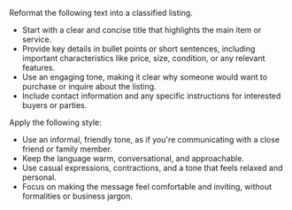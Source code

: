Reformat the following text into a classified listing.  
- Start with a clear and concise title that highlights the main item or service.  
- Provide key details in bullet points or short sentences, including important characteristics like price, size, condition, or any relevant features.  
- Use an engaging tone, making it clear why someone would want to purchase or inquire about the listing.  
- Include contact information and any specific instructions for interested buyers or parties.


Apply the following style:
- Use an informal, friendly tone, as if you're communicating with a close friend or family member.  
- Keep the language warm, conversational, and approachable.  
- Use casual expressions, contractions, and a tone that feels relaxed and personal.  
- Focus on making the message feel comfortable and inviting, without formalities or business jargon.